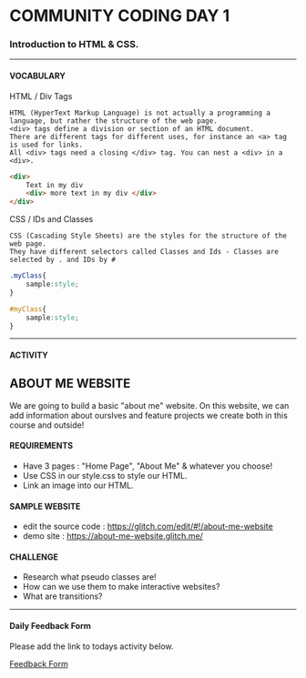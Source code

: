 # COMMUNITY CODING DAY 1
### Introduction to HTML & CSS.

***

#### VOCABULARY

HTML / Div Tags 
```
HTML (HyperText Markup Language) is not actually a programming a language, but rather the structure of the web page.
<div> tags define a division or section of an HTML document.  
There are different tags for different uses, for instance an <a> tag is used for links.  
All <div> tags need a closing </div> tag. You can nest a <div> in a <div>.
```

```HTML
<div>
	Text in my div
	<div> more text in my div </div>
</div>
```

CSS / IDs and Classes
```
CSS (Cascading Style Sheets) are the styles for the structure of the web page.
They have different selectors called Classes and Ids - Classes are selected by . and IDs by #
```

```CSS
.myClass{ 
	sample:style; 
}

#myClass{ 
	sample:style; 
}
```


***


#### ACTIVITY

## ABOUT ME WEBSITE
We are going to build a basic "about me" website. On this website, we can add information about ourslves and feature projects we create both in this course and outside!

#### REQUIREMENTS
- Have 3 pages : "Home Page", "About Me" & whatever you choose!
- Use CSS in our style.css to style our HTML.
- Link an image into our HTML. 

#### SAMPLE WEBSITE
- edit the source code : https://glitch.com/edit/#!/about-me-website
- demo site : https://about-me-website.glitch.me/

#### CHALLENGE
- Research what pseudo classes are!
- How can we use them to make interactive websites?
- What are transitions?


***


#### Daily Feedback Form
Please add the link to todays activity below. 

[Feedback Form](https://docs.google.com/spreadsheets/d/1JH0LwHmOrJA7RkFjZoDAZOLalfMem3gquO3SCI5Z9Qg/edit#gid=1615466959)